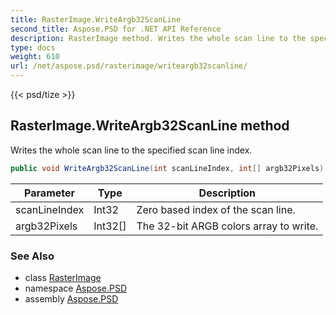 ```yaml
---
title: RasterImage.WriteArgb32ScanLine
second_title: Aspose.PSD for .NET API Reference
description: RasterImage method. Writes the whole scan line to the specified scan line index
type: docs
weight: 610
url: /net/aspose.psd/rasterimage/writeargb32scanline/
---
```

{{< psd/tize >}}
## RasterImage.WriteArgb32ScanLine method

Writes the whole scan line to the specified scan line index.

```csharp
public void WriteArgb32ScanLine(int scanLineIndex, int[] argb32Pixels)
```

| Parameter | Type | Description |
| --- | --- | --- |
| scanLineIndex | Int32 | Zero based index of the scan line. |
| argb32Pixels | Int32[] | The 32-bit ARGB colors array to write. |

### See Also

* class [RasterImage](../)
* namespace [Aspose.PSD](../../rasterimage/)
* assembly [Aspose.PSD](../../../)


